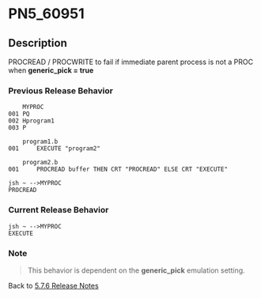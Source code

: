 # PN5_60951

<PageHeader />

## Description

PROCREAD / PROCWRITE to fail if immediate parent process is not a PROC when **generic\_pick = true**

### Previous Release Behavior

```
    MYPROC
001 PQ
002 Hprogram1
003 P

    program1.b
001     EXECUTE "program2"

    program2.b
001     PROCREAD buffer THEN CRT "PROCREAD" ELSE CRT "EXECUTE"

jsh ~ -->MYPROC
PROCREAD
```

### Current Release Behavior

```
jsh ~ -->MYPROC
EXECUTE
```

### Note

>This behavior is dependent on the **generic\_pick** emulation setting.

Back to [5.7.6 Release Notes](../jbase-5.7.6-release-notes/README.md)

<PageFooter />
